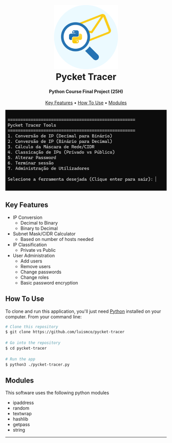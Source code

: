 
<h1 align="center">
  <br>
  <img src="https://raw.githubusercontent.com/luismco/pycket-tracer/refs/heads/main/images/pycket-tracer.svg?token=GHSAT0AAAAAADOC2CRUT5XSI3AJBYMZ42H22IBAMCA" alt="Pycket Tracer" width="200">
  <br>
  Pycket Tracer
  <br>
</h1>

<h4 align="center">Python Course Final Project (25H)</h4>

<p align="center">
  <a href="#key-features">Key Features</a> •
  <a href="#how-to-use">How To Use</a> •
  <a href="#credits">Modules</a>
</p>

<p align="center">
<img src="https://raw.githubusercontent.com/luismco/pycket-tracer/refs/heads/main/images/screenshot.png?token=GHSAT0AAAAAADOC2CRVZU6TBV7WT3XWEF622IBAR3Q" alt="screenshot">
<p/>

## Key Features

* IP Conversion
  - Decimal to Binary
  - Binary to Decimal
* Subnet Mask/CIDR Calculator
  - Based on number of hosts needed
* IP Classification
  - Private vs Public
* User Administration
  - Add users
  - Remove users
  - Change passwords
  - Change roles
  - Basic password encryption

## How To Use

To clone and run this application, you'll just need [Python](https://git-scm.com) installed on your computer. From your command line:

```bash
# Clone this repository
$ git clone https://github.com/luismco/pycket-tracer

# Go into the repository
$ cd pycket-tracer

# Run the app
$ python3 ./pycket-tracer.py
```

## Modules

This software uses the following python modules

- ipaddress
- random
- textwrap
- hashlib
- getpass
- string

---


